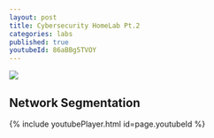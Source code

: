 ```yaml
---
layout: post
title: Cybersecurity HomeLab Pt.2
categories: labs
published: true
youtubeId: 86aBBg5TVOY
---
```


![]({{site.baseurl}}/images/seclabpt2.png)

## Network Segmentation

{% include youtubePlayer.html id=page.youtubeId %}
